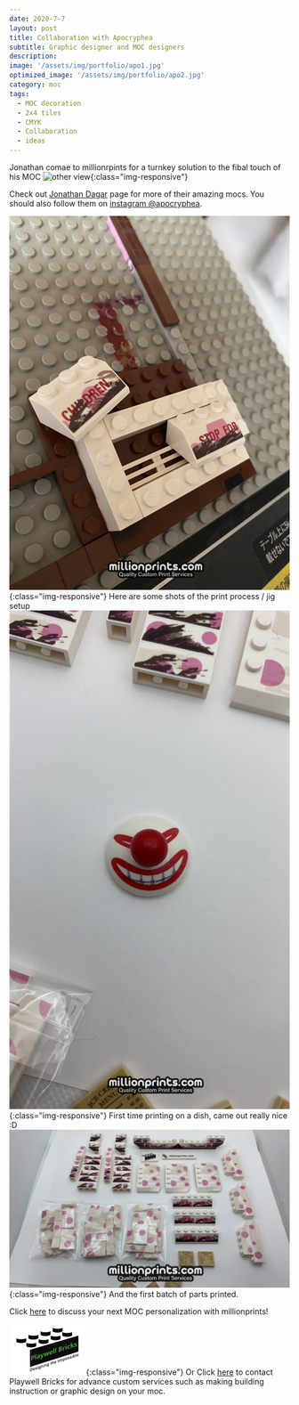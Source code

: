 ```yaml
---
date: 2020-7-7
layout: post
title: Collaboration with Apocryphea
subtitle: Graphic designer and MOC designers   
description: 
image: '/assets/img/portfolio/apo1.jpg'
optimized_image: '/assets/img/portfolio/apo2.jpg'
category: moc
tags:
  - MOC decoration
  - 2x4 tiles
  - CMYK
  - Collaboration
  - ideas
---
```


Jonathan comae to millionrpints for a turnkey solution to the fibal touch of his MOC
![other view](/assets/img/portfolio/apo3.jpg){:class="img-responsive"}

Check out [Jonathan Dagar](https://jonathandagar.com/lego) page for more of their amazing mocs.
You should also follow them on [instagram @apocryphea](https://www.instagram.com/apocryphea/).


![other view](/assets/img/portfolio/playwell01.jpg){:class="img-responsive"}
Here are some shots of the print process / jig setup
![other view](/assets/img/portfolio/playwell08.jpg){:class="img-responsive"}
First time printing on a dish, came out really nice :D 
![other view](/assets/img/portfolio/playwell07.jpg){:class="img-responsive"}
And the first batch of parts printed.
 

Click [here](https://millionprints.com/contact/) to discuss your next MOC personalization with millionprints!

![other view](/assets/img/Tiger_131-03.png){:class="img-responsive"}
Or Click [here](https://playwell-bricks.com/custom-services/) to contact Playwell Bricks for advance custom services such as making building instruction or graphic design on your moc.

